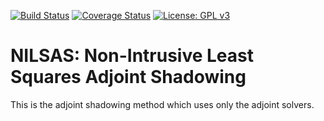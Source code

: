 [![Build Status](https://travis-ci.org/niangxiu/nilsas.svg?branch=master)](https://travis-ci.org/niangxiu/nilsas)
[![Coverage Status](https://coveralls.io/repos/github/niangxiu/nilsas/badge.svg?branch=master)](https://coveralls.io/github/niangxiu/nilsas?branch=master)
[![License: GPL v3](https://img.shields.io/badge/License-GPL%20v3-blue.svg)](http://www.gnu.org/licenses/gpl-3.0)


# NILSAS: Non-Intrusive Least Squares Adjoint Shadowing

This is the adjoint shadowing method which uses only the adjoint solvers.

